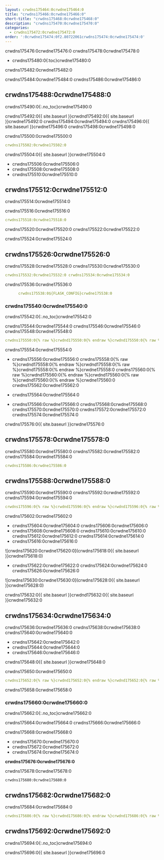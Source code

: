 ```yaml
---
layout: crwdns175464:0crwdne175464:0
title: "crwdns175466:0crwdne175466:0"
short-title: "crwdns175468:0crwdne175468:0"
description: "crwdns175470:0crwdne175470:0"
categories:
  - crwdns175472:0crwdne175472:0
order: ':0crwdne175474:0f2.80722061crwdns175474:0crwdne175474:0'
---
```


crwdns175476:0crwdne175476:0 crwdns175478:0crwdne175478:0

- crwdns175480:0{:toc}crwdne175480:0

crwdns175482:0crwdne175482:0

crwdns175484:0crwdne175484:0 crwdns175486:0crwdne175486:0

## crwdns175488:0crwdne175488:0

crwdns175490:0{:.no_toc}crwdne175490:0

crwdns175492:0{{ site.baseurl }}crwdnd175492:0{{ site.baseurl }}crwdne175492:0 crwdns175494:0crwdne175494:0 crwdns175496:0{{ site.baseurl }}crwdne175496:0 crwdns175498:0crwdne175498:0

crwdns175500:0crwdne175500:0

```yaml
crwdns175502:0crwdne175502:0
```

crwdns175504:0{{ site.baseurl }}crwdne175504:0

- crwdns175506:0crwdne175506:0
- crwdns175508:0crwdne175508:0 
- crwdns175510:0crwdne175510:0

## crwdns175512:0crwdne175512:0

crwdns175514:0crwdne175514:0

crwdns175516:0crwdne175516:0

```yaml
crwdns175518:0crwdne175518:0
```

crwdns175520:0crwdne175520:0 crwdns175522:0crwdne175522:0

crwdns175524:0crwdne175524:0

## crwdns175526:0crwdne175526:0

crwdns175528:0crwdne175528:0 crwdns175530:0crwdne175530:0

```yaml
crwdns175532:0crwdne175532:0 crwdns175534:0crwdne175534:0
```

crwdns175536:0crwdne175536:0

```yaml
      crwdns175538:0${FLASK_CONFIG}crwdne175538:0
```

### crwdns175540:0crwdne175540:0

crwdns175542:0{:.no_toc}crwdne175542:0

crwdns175544:0crwdne175544:0 crwdns175546:0crwdne175546:0 crwdns175548:0crwdne175548:0

```yaml
crwdns175550:0{% raw %}crwdnd175550:0{% endraw %}crwdnd175550:0{% raw %}crwdnd175550:0{% endraw %}crwdnd175550:0{% raw %}crwdnd175550:0{% endraw %}crwdnd175550:0{% raw %}crwdnd175550:0{% endraw %}crwdne175550:0 crwdns175552:0{% raw %}crwdnd175552:0{% endraw %}crwdnd175552:0{% raw %}crwdnd175552:0{% endraw %}crwdnd175552:0{% raw %}crwdnd175552:0{% endraw %}crwdnd175552:0{% raw %}crwdnd175552:0{% endraw %}crwdne175552:0
```

crwdns175554:0crwdne175554:0

- crwdns175556:0crwdne175556:0 crwdns175558:0{% raw %}crwdnd175558:0{% endraw %}crwdnd175558:0{% raw %}crwdnd175558:0{% endraw %}crwdne175558:0 crwdns175560:0{% raw %}crwdnd175560:0{% endraw %}crwdnd175560:0{% raw %}crwdnd175560:0{% endraw %}crwdne175560:0 crwdns175562:0crwdne175562:0

- crwdns175564:0crwdne175564:0

- crwdns175566:0crwdne175566:0 crwdns175568:0crwdne175568:0 crwdns175570:0crwdne175570:0 crwdns175572:0crwdne175572:0 crwdns175574:0crwdne175574:0

crwdns175576:0{{ site.baseurl }}crwdne175576:0

## crwdns175578:0crwdne175578:0

crwdns175580:0crwdne175580:0 crwdns175582:0crwdne175582:0 crwdns175584:0crwdne175584:0

```yaml
crwdns175586:0crwdne175586:0
```

## crwdns175588:0crwdne175588:0

crwdns175590:0crwdne175590:0 crwdns175592:0crwdne175592:0 crwdns175594:0crwdne175594:0

```yaml
crwdns175596:0{% raw %}crwdnd175596:0{% endraw %}crwdnd175596:0{% raw %}crwdnd175596:0{% endraw %}crwdnd175596:0{% raw %}crwdnd175596:0{% endraw %}crwdnd175596:0{% raw %}crwdnd175596:0{% endraw %}crwdne175596:0 crwdns175598:0{% raw %}crwdnd175598:0{% endraw %}crwdnd175598:0{% raw %}crwdnd175598:0{% endraw %}crwdnd175598:0{% raw %}crwdnd175598:0{% endraw %}crwdnd175598:0{% raw %}crwdnd175598:0{% endraw %}crwdne175598:0 crwdns175600:0crwdne175600:0
```

crwdns175602:0crwdne175602:0

- crwdns175604:0crwdne175604:0 crwdns175606:0crwdne175606:0 
- crwdns175608:0crwdne175608:0 crwdns175610:0crwdne175610:0 crwdns175612:0crwdne175612:0 crwdns175614:0crwdne175614:0
- crwdns175616:0crwdne175616:0

![crwdns175620:0crwdne175620:0](crwdns175618:0{{ site.baseurl }}crwdne175618:0)

- crwdns175622:0crwdne175622:0 crwdns175624:0crwdne175624:0 crwdns175626:0crwdne175626:0

![crwdns175630:0crwdne175630:0](crwdns175628:0{{ site.baseurl }}crwdne175628:0)

crwdns175632:0{{ site.baseurl }}crwdnd175632:0{{ site.baseurl }}crwdne175632:0

## crwdns175634:0crwdne175634:0

crwdns175636:0crwdne175636:0 crwdns175638:0crwdne175638:0 crwdns175640:0crwdne175640:0

- crwdns175642:0crwdne175642:0
- crwdns175644:0crwdne175644:0
- crwdns175646:0crwdne175646:0

crwdns175648:0{{ site.baseurl }}crwdne175648:0

crwdns175650:0crwdne175650:0

```yaml
crwdns175652:0{% raw %}crwdnd175652:0{% endraw %}crwdnd175652:0{% raw %}crwdnd175652:0{% endraw %}crwdnd175652:0{% raw %}crwdnd175652:0{% endraw %}crwdnd175652:0{% raw %}crwdnd175652:0{% endraw %}crwdne175652:0 crwdns175654:0{% raw %}crwdnd175654:0{% endraw %}crwdnd175654:0{% raw %}crwdnd175654:0{% endraw %}crwdnd175654:0{% raw %}crwdnd175654:0{% endraw %}crwdnd175654:0{% raw %}crwdnd175654:0{% endraw %}crwdne175654:0 crwdns175656:0$HEROKU_API_KEYcrwdnd175656:0$HEROKU_APP_NAMEcrwdne175656:0
```

crwdns175658:0crwdne175658:0

### crwdns175660:0crwdne175660:0

crwdns175662:0{:.no_toc}crwdne175662:0

crwdns175664:0crwdne175664:0 crwdns175666:0crwdne175666:0

crwdns175668:0crwdne175668:0

- crwdns175670:0crwdne175670:0
- crwdns175672:0crwdne175672:0
- crwdns175674:0crwdne175674:0

**crwdns175676:0crwdne175676:0**

crwdns175678:0crwdne175678:0

    crwdns175680:0crwdne175680:0
    

## crwdns175682:0crwdne175682:0

crwdns175684:0crwdne175684:0

```yaml
crwdns175686:0{% raw %}crwdnd175686:0{% endraw %}crwdnd175686:0{% raw %}crwdnd175686:0{% endraw %}crwdnd175686:0{% raw %}crwdnd175686:0{% endraw %}crwdnd175686:0{% raw %}crwdnd175686:0{% endraw %}crwdne175686:0 crwdns175688:0{% raw %}crwdnd175688:0{% endraw %}crwdnd175688:0{% raw %}crwdnd175688:0{% endraw %}crwdnd175688:0{% raw %}crwdnd175688:0{% endraw %}crwdnd175688:0{% raw %}crwdnd175688:0{% endraw %}crwdne175688:0 crwdns175690:0$HEROKU_API_KEYcrwdnd175690:0$HEROKU_APP_NAMEcrwdne175690:0
```

## crwdns175692:0crwdne175692:0

crwdns175694:0{:.no_toc}crwdne175694:0

crwdns175696:0{{ site.baseurl }}crwdne175696:0